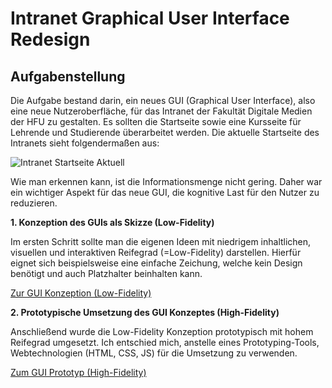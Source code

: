 # Intranet Graphical User Interface Redesign

## Aufgabenstellung

Die Aufgabe bestand darin, ein neues GUI (Graphical User Interface), also eine neue Nutzeroberfläche, für das Intranet der Fakultät Digitale Medien der HFU zu gestalten. Es sollten die Startseite sowie eine Kursseite für Lehrende und Studierende überarbeitet werden. Die aktuelle Startseite des Intranets sieht folgendermaßen aus:

![Intranet Startseite Aktuell](https://ninahecht.github.io/IFD-WiSe20-21/aufgabe3/res/intranet-alt.JPG)

Wie man erkennen kann, ist die Informationsmenge nicht gering. Daher war ein wichtiger Aspekt für das neue GUI, die kognitive Last für den Nutzer zu reduzieren.

**1. Konzeption des GUIs als Skizze (Low-Fidelity)**

Im ersten Schritt sollte man die eigenen Ideen mit niedrigem inhaltlichen, visuellen und interaktiven Reifegrad (=Low-Fidelity) darstellen. Hierfür eignet sich beispielsweise eine einfache Zeichung, welche kein Design benötigt und auch Platzhalter beinhalten kann. 

<a href="https://ninahecht.github.io/IFD-WiSe20-21/aufgabe2/intranet-low-fid.html">Zur GUI Konzeption (Low-Fidelity)</a>

**2. Prototypische Umsetzung des GUI Konzeptes (High-Fidelity)**

Anschließend wurde die Low-Fidelity Konzeption prototypisch mit hohem Reifegrad umgesetzt. Ich entschied mich, anstelle eines Prototyping-Tools, Webtechnologien (HTML, CSS, JS) für die Umsetzung zu verwenden.

<a href="https://ninahecht.github.io/IFD-WiSe20-21/aufgabe3/">Zum GUI Prototyp (High-Fidelity)</a>